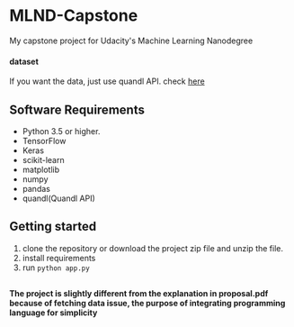 # MLND-Capstone
My capstone project for Udacity's Machine Learning Nanodegree

#### dataset
If you want the data, just use quandl API. check [here](https://www.quandl.com/tools/api)

## Software Requirements

* Python 3.5 or higher.
* TensorFlow
* Keras
* scikit-learn
* matplotlib
* numpy
* pandas
* quandl(Quandl API)

## Getting started
1. clone the repository or download the project zip file and unzip the file.
2. install requirements
3. run `python app.py`

## 
**The project is slightly different from the explanation in proposal.pdf because of fetching data issue, the purpose of 
integrating programming language for simplicity**
